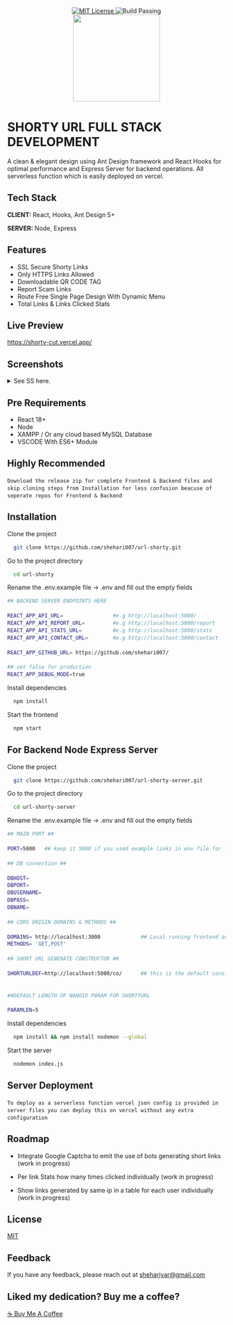 
<div align="center">
  <a href="https://choosealicense.com/licenses/mit/">
    <img src="https://img.shields.io/badge/LICENSE-MIT-blue?style=flat-square" alt="MIT License">
  </a>
  
  <img src="https://img.shields.io/badge/BUILD-PASSING-green?style=flat-square" alt="Build Passing">
</div>

<div align="center">
    <img src="https://shorty-cut.vercel.app/logo.png" height="200px" width="200px">
</div>



# SHORTY URL FULL STACK DEVELOPMENT

A clean & elegant design using Ant Design framework and React Hooks for optimal performance and Express Server for backend operations. All serverless function which is easily deployed on vercel.


## Tech Stack

**CLIENT:** React, Hooks, Ant Design 5+

**SERVER:** Node, Express


## Features

- SSL Secure Shorty Links
- Only HTTPS Links Allowed
- Downloadable QR CODE TAG
- Report Scam Links
- Route Free Single Page Design With Dynamic Menu
- Total Links & Links Clicked Stats

## Live Preview

https://shorty-cut.vercel.app/

## Screenshots

<details>
  <summary>See SS here.</summary>
  <div align="center">
  <h4>Home Page View</h4>
  <img src="https://github.com/shehari007/url-shorty/blob/main/screenshots/shorty%20(3).png?raw=true" name="image-1">
  <h4>Link Generate View</h4>
  <img src="https://github.com/shehari007/url-shorty/blob/main/screenshots/shorty%20(4).png?raw=true" name="image-2">
  <h4>Report Form View</h4>
  <img src="https://github.com/shehari007/url-shorty/blob/main/screenshots/shorty%20(2).png?raw=true" name="image-3">
  <h4>Contact Form View</h4>
  <img src="https://github.com/shehari007/url-shorty/blob/main/screenshots/shorty%20(1).png?raw=true" name="image-4">
  </div>
</details>

## Pre Requirements

- React 18+
- Node
- XAMPP / Or any cloud based MySQL Database
- VSCODE With ES6+ Module

## Highly Recommended

`Download the release zip for complete Frontend & Backend files and skip cloning steps from Installation for less confusion beacuse of seperate repos for Frontend & Backend`
  
## Installation

Clone the project

```bash
  git clone https://github.com/shehari007/url-shorty.git
```

Go to the project directory

```bash
  cd url-shorty
```

Rename the .env.example file -> .env and fill out the empty fields

```bash
## BACKEND SERVER ENDPOINTS HERE 

REACT_APP_API_URL=                #e.g http://localhost:5000/
REACT_APP_API_REPORT_URL=         #e.g http://localhost:5000/report
REACT_APP_API_STATS_URL=          #e.g http://localhost:5000/stats
REACT_APP_API_CONTACT_URL=        #e.g http://localhost:5000/contact 

REACT_APP_GITHUB_URL= https://github.com/shehari007/

## set false for production
REACT_APP_DEBUG_MODE=true 
```

Install dependencies

```bash
  npm install
```

Start the frontend

```bash
  npm start
```

## For Backend Node Express Server


Clone the project

```bash
  git clone https://github.com/shehari007/url-shorty-server.git
```

Go to the project directory

```bash
  cd url-shorty-server
```

Rename the .env.example file -> .env and fill out the empty fields

```bash
## MAIN PORT ##

PORT=5000   ## keep it 5000 if you used example links in env file for frontend

## DB connection ##

DBHOST=                
DBPORT=
DBUSERNAME=
DBPASS=
DBNAME=

## CORS ORIGIN DOMAINS & METHODS ##

DOMAINS= http://localhost:3000             ## Local running frontend address
METHODS= 'GET,POST'

## SHORT URL GENERATE CONSTRUCTOR ##

SHORTURLDEF=http://localhost:5000/co/      ## this is the default constructor for generated URL's 


##DEFAULT LENGTH OF NANOID PARAM FOR SHORTYURL

PARAMLEN=5 
```

Install dependencies

```bash
  npm install && npm install nodemon --global
```

Start the server

```bash
  nodemon index.js
```

## Server Deployment

`To deploy as a serverless function vercel json config is provided in server files you can deploy this on vercel without any extra configuration`


## Roadmap

- Integrate Google Captcha to emit the use of bots generating short links (work in progress)

- Per link Stats how many times clicked individually (work in progress)

- Show links generated by same ip in a table for each user individually (work in progress)


## License

[MIT](https://choosealicense.com/licenses/mit/)


## Feedback

If you have any feedback, please reach out at shehariyar@gmail.com

## Liked my dedication? Buy me a coffee?
<a href="https://www.buymeacoffee.com/shehari007">☕ Buy Me A Coffee</a>
